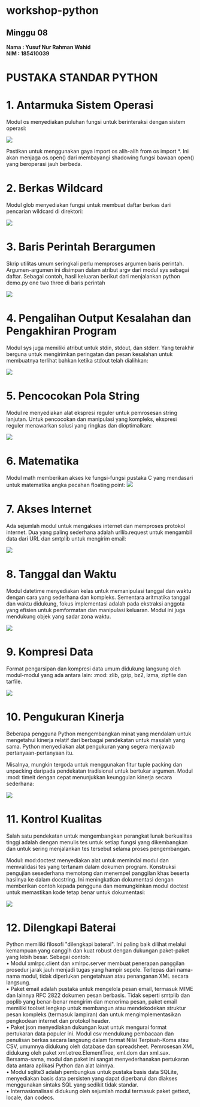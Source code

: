 # workshop-python
<h2>Minggu 08</h2>
<b>Nama : Yusuf Nur Rahman Wahid</b></br>
<b>NIM : 185410039</b>

# PUSTAKA STANDAR PYTHON

# 1. Antarmuka Sistem Operasi
Modul os menyediakan puluhan fungsi untuk berinteraksi dengan sistem operasi:

<img src="https://github.com/yusufnrw13/workshop-python/blob/master/Minggu08/gambar/gambar1.jpg"/>

Pastikan untuk menggunakan gaya import os alih-alih from os import *. Ini akan menjaga os.open() dari membayangi shadowing fungsi bawaan open() yang beroperasi jauh berbeda.

# 2. Berkas Wildcard
Modul glob menyediakan fungsi untuk membuat daftar berkas dari pencarian wildcard di direktori:

<img src="https://github.com/yusufnrw13/workshop-python/blob/master/Minggu08/gambar/gambar2.jpg"/>

# 3. Baris Perintah Berargumen
Skrip utilitas umum seringkali perlu memproses argumen baris perintah. Argumen-argumen ini disimpan dalam atribut argv dari modul sys sebagai daftar. Sebagai contoh, hasil keluaran berikut dari menjalankan python demo.py one two three di baris perintah

<img src="https://github.com/yusufnrw13/workshop-python/blob/master/Minggu08/gambar/gambar3.jpg"/>

# 4. Pengalihan Output Kesalahan dan Pengakhiran Program
Modul sys juga memiliki atribut untuk stdin, stdout, dan stderr. Yang terakhir berguna untuk mengirimkan peringatan dan pesan kesalahan untuk membuatnya terlihat bahkan ketika stdout telah dialihkan:

<img src="https://github.com/yusufnrw13/workshop-python/blob/master/Minggu08/gambar/gambar4.jpg"/>

# 5. Pencocokan Pola String
Modul re menyediakan alat ekspresi reguler untuk pemrosesan string lanjutan. Untuk pencocokan dan manipulasi yang kompleks, ekspresi reguler menawarkan solusi yang ringkas dan dioptimalkan:

<img src="https://github.com/yusufnrw13/workshop-python/blob/master/Minggu08/gambar/gambar5.jpg"/>

# 6. Matematika
Modul math memberikan akses ke fungsi-fungsi pustaka C yang mendasari untuk matematika angka pecahan floating point:
<img src="https://github.com/yusufnrw13/workshop-python/blob/master/Minggu08/gambar/gambar6.jpg"/>

# 7. Akses Internet
Ada sejumlah modul untuk mengakses internet dan memproses protokol internet. Dua yang paling sederhana adalah urllib.request untuk mengambil data dari URL dan smtplib untuk mengirim email:

<img src="https://github.com/yusufnrw13/workshop-python/blob/master/Minggu08/gambar/gambar7.jpg"/>

# 8. Tanggal dan Waktu
Modul datetime menyediakan kelas untuk memanipulasi tanggal dan waktu dengan cara yang sederhana dan kompleks. Sementara aritmatika tanggal dan waktu didukung, fokus implementasi adalah pada ekstraksi anggota yang efisien untuk pemformatan dan manipulasi keluaran. Modul ini juga mendukung objek yang sadar zona waktu.

<img src="https://github.com/yusufnrw13/workshop-python/blob/master/Minggu08/gambar/gambar8.jpg"/>

# 9. Kompresi Data
Format pengarsipan dan kompresi data umum didukung langsung oleh modul-modul yang ada antara lain: :mod: zlib, gzip, bz2, lzma, zipfile dan tarfile.

<img src="https://github.com/yusufnrw13/workshop-python/blob/master/Minggu08/gambar/gambar9.jpg"/>

# 10. Pengukuran Kinerja
Beberapa pengguna Python mengembangkan minat yang mendalam untuk mengetahui kinerja relatif dari berbagai pendekatan untuk masalah yang sama. Python menyediakan alat pengukuran yang segera menjawab pertanyaan-pertanyaan itu.

Misalnya, mungkin tergoda untuk menggunakan fitur tuple packing dan unpacking daripada pendekatan tradisional untuk bertukar argumen. Modul :mod: timeit dengan cepat menunjukkan keunggulan kinerja secara sederhana:

<img src="https://github.com/yusufnrw13/workshop-python/blob/master/Minggu08/gambar/gambar10.jpg"/>

# 11. Kontrol Kualitas
Salah satu pendekatan untuk mengembangkan perangkat lunak berkualitas tinggi adalah dengan menulis tes untuk setiap fungsi yang dikembangkan dan untuk sering menjalankan tes tersebut selama proses pengembangan.

Modul: mod:doctest menyediakan alat untuk memindai modul dan memvalidasi tes yang tertanam dalam dokumen program. Konstruksi pengujian sesederhana memotong dan menempel panggilan khas beserta hasilnya ke dalam docstring. Ini meningkatkan dokumentasi dengan memberikan contoh kepada pengguna dan memungkinkan modul doctest untuk memastikan kode tetap benar untuk dokumentasi:

<img src="https://github.com/yusufnrw13/workshop-python/blob/master/Minggu08/gambar/gambar11.jpg"/>

# 12. Dilengkapi Baterai
Python memiliki filosofi "dilengkapi baterai". Ini paling baik dilihat melalui kemampuan yang canggih dan kuat robust dengan dukungan paket-paket yang lebih besar. Sebagai contoh:</br>
•	Modul xmlrpc.client dan xmlrpc.server membuat penerapan panggilan prosedur jarak jauh menjadi tugas yang hampir sepele. Terlepas dari nama-nama modul, tidak diperlukan pengetahuan atau penanganan XML secara langsung.</br>
•	Paket email adalah pustaka untuk mengelola pesan email, termasuk MIME dan lainnya RFC 2822 dokumen pesan berbasis. Tidak seperti smtplib dan poplib yang benar-benar mengirim dan menerima pesan, paket email memiliki toolset lengkap untuk membangun atau mendekodekan struktur pesan kompleks (termasuk lampiran) dan untuk mengimplementasikan pengkodean internet dan protokol header.</br>
•	Paket json menyediakan dukungan kuat untuk mengurai format pertukaran data populer ini. Modul csv mendukung pembacaan dan penulisan berkas secara langsung dalam format Nilai Terpisah-Koma atau CSV, umumnya didukung oleh database dan spreadsheet. Pemrosesan XML didukung oleh paket xml.etree.ElementTree, xml.dom dan xml.sax. Bersama-sama, modul dan paket ini sangat menyederhanakan pertukaran data antara aplikasi Python dan alat lainnya.</br>
•	Modul sqlite3 adalah pembungkus untuk pustaka basis data SQLite, menyediakan basis data persisten yang dapat diperbarui dan diakses menggunakan sintaks SQL yang sedikit tidak standar.</br>
•	Internasionalisasi didukung oleh sejumlah modul termasuk paket gettext, locale, dan codecs.




